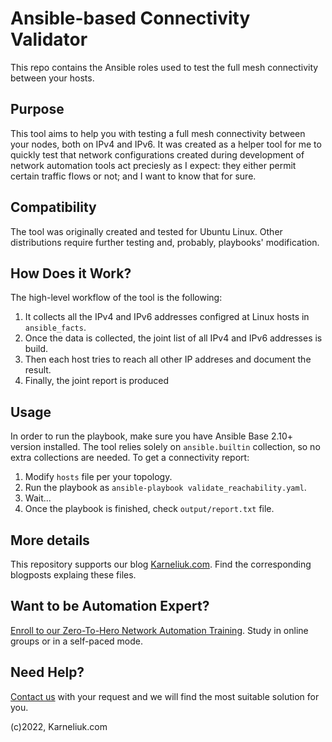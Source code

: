 # Ansible-based Connectivity Validator
This repo contains the Ansible roles used to test the full mesh connectivity between your hosts.

## Purpose
This tool aims to help you with testing a full mesh connectivity between your nodes, both on IPv4 and IPv6. It was created as a helper tool for me to quickly test that network configurations created during development of network automation tools act preciesly as I expect: they either permit certain traffic flows or not; and I want to know that for sure.

## Compatibility
The tool was originally created and tested for Ubuntu Linux. Other distributions require further testing and, probably, playbooks' modification.

## How Does it Work?
The high-level workflow of the tool is the following:
1. It collects all the IPv4 and IPv6 addresses configred at Linux hosts in `ansible_facts`.
2. Once the data is collected, the joint list of all IPv4 and IPv6 addresses is build.
3. Then each host tries to reach all other IP addreses and document the result.
4. Finally, the joint report is produced

## Usage
In order to run the playbook, make sure you have Ansible Base 2.10+ version installed. The tool relies solely on `ansible.builtin` collection, so no extra collections are needed. To get a connectivity report:
1. Modify `hosts` file per your topology.
2. Run the playbook as `ansible-playbook validate_reachability.yaml`.
3. Wait...
4. Once the playbook is finished, check `output/report.txt` file.

## More details
This repository supports our blog [Karneliuk.com](https://karneliuk.com). Find the corresponding blogposts explaing these files.

## Want to be Automation Expert?
[Enroll to our Zero-To-Hero Network Automation Training](https://training.karneliuk.com/forms/). Study in online groups or in a self-paced mode.

## Need Help?
[Contact us](https://karneliuk.com/contact/) with your request and we will find the most suitable solution for you.

(c)2022, Karneliuk.com